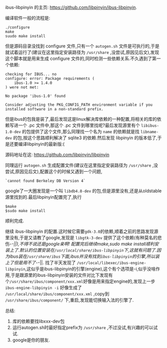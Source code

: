 ibus-libpinyin 的主页: https://github.com/libpinyin/ibus-libpinyin.

编译软件一般的流程是:

    ./configure
    make
    suudo make install

但是源码目录没找到 configure 文件,只有一个 `autogen.sh` 文件是可执行的,于是就试着运行了(建议在这里指定安装路径为 `/usr/share` ,没尝试,原因见后文),发现这个脚本就是用来生成 configure 文件的,同时检测一些依赖关系.不久遇到了第一个依赖:

    checking for IBUS... no
    configure: error: Package requirements (
        ibus-1.0 >= 1.4.0
    ) were not met:
    
    No package 'ibus-1.0' found
    
    Consider adjusting the PKG_CONFIG_PATH environment variable if you
    installed software in a non-standard prefix.


但是ibus的包我是装了,最后发现这是linux解决库依赖的一种配置,将相关的库的依赖写进一个 .pc 文件中,那这个 .pc 文件到哪里找呢?最后发现源里有个 `libibus-1.0-dev` 的包提供了这个文件,那么同理找一个名为 `name` 的依赖就是找 `libname-dev` 的包,按这个思路顺利解决了 sqlite3 的依赖.然后发现 libpinyin 的版本低了,于是还要编译libpinyin的最新版:(

源码地址在这: https://github.com/libpinyin/libpinyin

同理运行 `autogen.sh` 生成配置文件(建议在这里指定安装路径为 `/usr/share` ,没尝试,原因见后文),配置这个的时候又遇到一个问题, 

    `cannot found Berkeley DB Version 4` 

google了一大圈发现是一个叫 `libdb4.8-dev` 的包,但是源里没有,还是从oldstable源里找到的.最后libpinyin配置完了,执行

    $make
    $sudo make install

顺利完成.

继续 ibus-libpinyin 的配置.这时候它需要`gdk-3.0`的依赖,顺着之前的思路发现源里没有,于是又请教了google,发现是 `libgtk-3-dev` 提供了这个依赖(有种莫名的悲伤-_-||),不得不说还是google亲啊!
  配置完后继续make,sudo make install顺利安装上了.默认的位置安装在`/usr/local/share/ibus-libpinyin`下,这就有问题了.因为ibus装在`/usr/share/ibus`下面,ibus并没有找到`ibus-libpinyin`的引擎,所以装上了但是用不了-_-||.
找了半天发现了 `/usr/local/libexec/ibus-engine-libpinyin`,这似乎是ibus-libpinyin的引擎(engine),这个有个选项是-i,似乎没啥作用,于是跟源里的ibus-libpinyin安装的文件对比下发现有个`/usr/share/ibus/component/xxx.xml`好像是用来指定engine的,发现上一步 `ibus-engine-libpinyin -i` 好像生成了 `/usr/local/share/ibus/component/xxx.xml` ,copy到 `/usr/share/ibus/component/` 下,重启,发现能切换输入法的引擎了.

总结:
1. 库的依赖要找libxxx-dev包
2. 运行autogen.sh时最好指定prefix为 `/usr/share` ,不过没试,有兴趣的可以试试.
3. google是你的朋友.